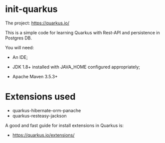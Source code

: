 # init-quarkus

The project: https://quarkus.io/

This is a simple code for learning Quarkus with Rest-API and persistence in Postgres DB.

You will need:

- An IDE;

- JDK 1.8+ installed with JAVA_HOME configured appropriately;

- Apache Maven 3.5.3+

# Extensions used

- quarkus-hibernate-orm-panache
- quarkus-resteasy-jackson

A good and fast guide for install extensions in Quarkus is:
- https://quarkus.io/extensions/
